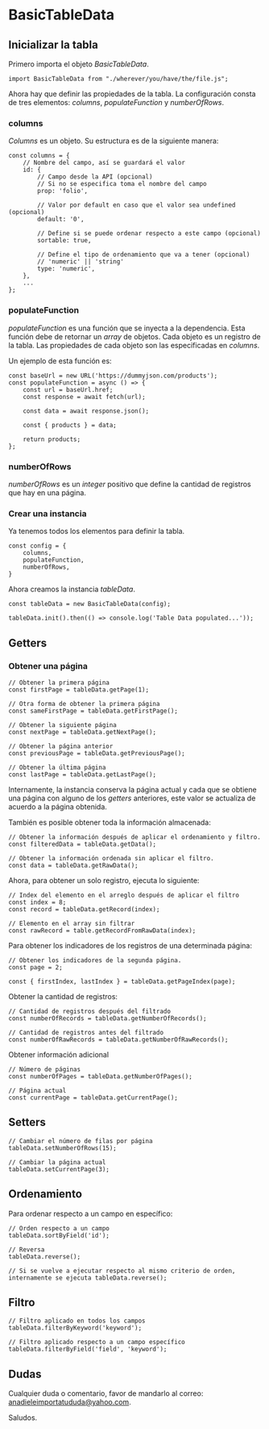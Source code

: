 # BasicTableData

## Inicializar la tabla

Primero importa el objeto *BasicTableData*.

```
import BasicTableData from "./wherever/you/have/the/file.js";
```

Ahora hay que definir las propiedades de la tabla. La configuración consta de tres elementos: *columns*, *populateFunction* y *numberOfRows*.

### columns

*Columns* es un objeto. Su estructura es de la siguiente manera:

```
const columns = {
	// Nombre del campo, así se guardará el valor
	id: {
		// Campo desde la API (opcional)
		// Si no se especifica toma el nombre del campo
		prop: 'folio',

		// Valor por default en caso que el valor sea undefined (opcional)
		default: '0',

		// Define si se puede ordenar respecto a este campo (opcional)
		sortable: true,

		// Define el tipo de ordenamiento que va a tener (opcional)
		// 'numeric' || 'string'
		type: 'numeric',
	},
	...
};
```

### populateFunction

*populateFunction* es una función que se inyecta a la dependencia. Esta función debe de retornar un *array* de objetos. Cada objeto es un registro de la tabla. Las propiedades de cada objeto son las especificadas en *columns*.

Un ejemplo de esta función es:

```
const baseUrl = new URL('https://dummyjson.com/products');
const populateFunction = async () => {
	const url = baseUrl.href;
	const response = await fetch(url);

	const data = await response.json();

	const { products } = data;

	return products;
};
```

### numberOfRows

*numberOfRows* es un *integer* positivo que define la cantidad de registros que hay en una página.

### Crear una instancia

Ya tenemos todos los elementos para definir la tabla.

```
const config = {
	columns,
	populateFunction,
	numberOfRows,
}
```

Ahora creamos la instancia *tableData*.

```
const tableData = new BasicTableData(config);

tableData.init().then(() => console.log('Table Data populated...'));
```

## Getters

### Obtener una página

```
// Obtener la primera página
const firstPage = tableData.getPage(1);

// Otra forma de obtener la primera página
const sameFirstPage = tableData.getFirstPage();

// Obtener la siguiente página
const nextPage = tableData.getNextPage();

// Obtener la página anterior
const previousPage = tableData.getPreviousPage();

// Obtener la última página
const lastPage = tableData.getLastPage();
```

Internamente, la instancia conserva la página actual y cada que se obtiene una página con alguno de los *getters* anteriores, este valor se actualiza de acuerdo a la página obtenida.

También es posible obtener toda la información almacenada:

```
// Obtener la información después de aplicar el ordenamiento y filtro.
const filteredData = tableData.getData();

// Obtener la información ordenada sin aplicar el filtro.
const data = tableData.getRawData();
```

Ahora, para obtener un solo registro, ejecuta lo siguiente:

```
// Index del elemento en el arreglo después de aplicar el filtro
const index = 8;
const record = tableData.getRecord(index);

// Elemento en el array sin filtrar
const rawRecord = table.getRecordFromRawData(index);
```

Para obtener los indicadores de los registros de una determinada página:

```
// Obtener los indicadores de la segunda página.
const page = 2;

const { firstIndex, lastIndex } = tableData.getPageIndex(page);
```

Obtener la cantidad de registros:

```
// Cantidad de registros después del filtrado
const numberOfRecords = tableData.getNumberOfRecords();

// Cantidad de registros antes del filtrado
const numberOfRawRecords = tableData.getNumberOfRawRecords();
```

Obtener información adicional

```
// Número de páginas
const numberOfPages = tableData.getNumberOfPages();

// Página actual
const currentPage = tableData.getCurrentPage();
```

## Setters

```
// Cambiar el número de filas por página
tableData.setNumberOfRows(15);

// Cambiar la página actual
tableData.setCurrentPage(3);
```

## Ordenamiento

Para ordenar respecto a un campo en específico:

```
// Orden respecto a un campo
tableData.sortByField('id');

// Reversa
tableData.reverse();

// Si se vuelve a ejecutar respecto al mismo criterio de orden, internamente se ejecuta tableData.reverse();

```

## Filtro

```
// Filtro aplicado en todos los campos
tableData.filterByKeyword('keyword');

// Filtro aplicado respecto a un campo específico
tableData.filterByField('field', 'keyword');
```

## Dudas

Cualquier duda o comentario, favor de mandarlo al correo: anadieleimportatududa@yahoo.com.

Saludos.
